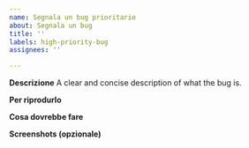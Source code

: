 ```yaml
---
name: Segnala un bug prioritario
about: Segnala un bug
title: ''
labels: high-priority-bug
assignees: ''

---
```


**Descrizione**
A clear and concise description of what the bug is.

**Per riprodurlo**

**Cosa dovrebbe fare**

**Screenshots (opzionale)**
